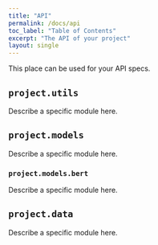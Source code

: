 ```yaml
---
title: "API"
permalink: /docs/api
toc_label: "Table of Contents"
excerpt: "The API of your project"
layout: single
---
```


This place can be used for your API specs.

## `project.utils`

Describe a specific module here.

## `project.models`

Describe a specific module here.

### `project.models.bert`

Describe a specific module here.

## `project.data`

Describe a specific module here.